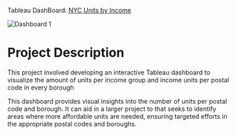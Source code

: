 Tableau DashBoard: [NYC Units by Income](https://public.tableau.com/app/profile/rodrigo.isidro/viz/THEONE/Dashboard1#1)

![Dashboard 1](https://github.com/user-attachments/assets/c6c352a5-c931-430c-9885-81445ba90acd)

# Project Description

This project involved developing an interactive Tableau dashboard to visualize the amount of units per income group and income units per postal code in every borough

This dashboard provides visual insights into the number of units per postal code and borough. It can aid in a larger project to that seeks to identify areas where more affordable units are needed, ensuring targeted efforts in the appropriate postal codes and boroughs.

